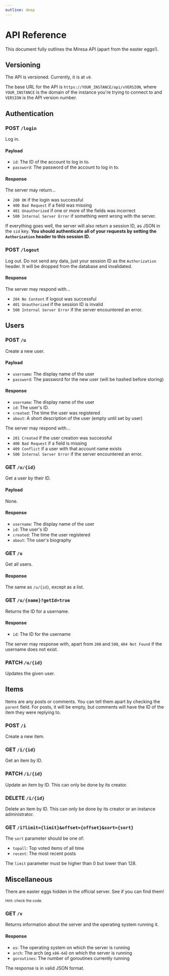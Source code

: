 ```yaml
---
outline: deep
---
```


# API Reference

This document fully outlines the Miresa API (apart from the easter eggs!).

## Versioning

The API is versioned. Currently, it is at `v0`.

The base URL for the API is `https://YOUR_INSTANCE/api/vVERSION`, where
`YOUR_INSTANCE` is the domain of the instance you're trying to connect to and
`VERSION` is the API version number.

## Authentication

### POST `/login`

Log in.

#### Payload

* `id`: The ID of the account to log in to.
* `password`: The password of the account to log in to.

#### Response

The server may return...

* `200 OK` if the login was successful
* `400 Bad Request` if a field was missing
* `401 Unauthorized` if one or more of the fields was incorrect
* `500 Internal Server Error` if something went wrong with the server.

If everything goes well, the server will also return a session ID, as JSON
in the `sid` key. **You should authenticate all of your requests by setting
the `Authorization` header to this session ID.**

### POST `/logout`

Log out. Do not send any data, just your session ID as the `Authorization`
header. It will be dropped from the database and invalidated.

#### Response

The server may respond with...

* `204 No Content` if logout was successful
* `401 Unauthorized` if the session ID is invalid
* `500 Internal Server Error` if the server encountered an error.

## Users

### POST `/u`

Create a new user.

#### Payload

* `username`: The display name of the user
* `password`: The password for the new user (will be hashed before storing)

#### Response

* `username`: The display name of the user
* `id`: The user's ID.
* `created`: The time the user was registered
* `about`: A short description of the user (empty until set by user)

The server may respond with...

* `201 Created` if the user creation was successful
* `400 Bad Request` if a field is missing
* `409 Conflict` if a user with that account name exists
* `500 Internal Server Error` if the server encountered an error.

### GET `/u/{id}`

Get a user by their ID.

#### Payload

None.

#### Response

* `username`: The display name of the user
* `id`: The user's ID
* `created`: The time the user registered
* `about`: The user's biography

### GET `/u`

Get all users.

#### Response

The same as `/u/{id}`, except as a list.

### GET `/u/{name}?getId=true`

Returns the ID for a username.

#### Response

* `id`: The ID for the username

The server may response with, apart from `200` and `500`, `404 Not Found` if
the username does not exist.

### PATCH `/u/{id}`

Updates the given user.

## Items

Items are any posts or comments. You can tell them apart by checking the
`parent` field. For posts, it will be empty, but comments will have the ID of
the item they were replying to.

### POST `/i`

Create a new item.

### GET `/i/{id}`

Get an item by ID.

### PATCH `/i/{id}`

Update an item by ID. This can only be done by its creator.

### DELETE `/i/{id}`

Delete an item by ID. This can only be done by its creator or an instance
administrator.

### GET `/i?limit={limit}&offset={offset}&sort={sort}`

The `sort` parameter should be one of:

* `topall`: Top voted items of all time
* `recent`: The most recent posts

The `limit` parameter must be higher than 0 but lower than 128.

## Miscellaneous

There are easter eggs hidden in the official server. See if you can find them!

<small>Hint: check the code.</small>

### GET `/v`

Returns information about the server and the operating system running it.

#### Response

* `os`: The operating system on which the server is running
* `arch`: The arch (eg `x86-64`) on which the server is running
* `goroutines`: The number of goroutines currently running <!--/sched/goroutines:goroutines-->

The response is in valid JSON format.
